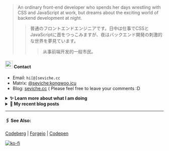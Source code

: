 
> An ordinary front-end developer who spends her days wrestling with CSS and JavaScript at work, but dreams about the exciting world of backend development at night.
>> 	普通のフロントエンドエンジニアです。日中は仕事でCSSとJavaScriptに首をつっこみますが、夜はバックエンド開発の刺激的な世界を夢見ています。
>>>	从事前端开发的一般市民。

####  <img src="https://cdn.discordapp.com/emojis/491270848032800768.png?size=128" style="width:24px;"> Contact  

- Email: `hi[@]seviche.cc`
- Matrix: [@seviche:kongwoo.icu](https://matrix.to/#/@seviche:kongwoo.icu)
- Blog: [seviche.cc](https://seviche.cc) 
  ( Please feel free to leave your comments :D 


<details>
  <summary><b> ✨ Learn more about what I am doing</b>
  </summary>


  
#### 👷 What I'm currently working on

- [Sevichecc/raycast-mastodon-extension](https://github.com/Sevichecc/raycast-mastodon-extension) - Raycast Extension for Mastodon (1 day ago)
- [evroon/bracket](https://github.com/evroon/bracket) - Selfhosted tournament system with web interface (2 weeks ago)
- [Sevichecc/miniflux-injector](https://github.com/Sevichecc/miniflux-injector) - Injects Miniflux search results into search engine pages such as  Google, DuckDuckGo, SearXNG and Brave Search. (2 weeks ago)
- [Sevichecc/Urara-Blog](https://github.com/Sevichecc/Urara-Blog) - Repo for my blog (3 weeks ago)
- [Sevichecc/Seigwai](https://github.com/Sevichecc/Seigwai) -  (1 month ago)
  <br>
#### 🌱 My latest projects

- [Sevichecc/unfold](https://github.com/Sevichecc/unfold) - 
- [Sevichecc/devSite](https://github.com/Sevichecc/devSite) - 
- [Sevichecc/raycast-anki-extension](https://github.com/Sevichecc/raycast-anki-extension) - 
- [Sevichecc/Lisp-interpreter-in-TS](https://github.com/Sevichecc/Lisp-interpreter-in-TS) - 
- [Sevichecc/miniflux-injector](https://github.com/Sevichecc/miniflux-injector) - Injects Miniflux search results into search engine pages such as  Google, DuckDuckGo, SearXNG and Brave Search.
  

#### 🔨 My recent Pull Requests


- [Update zh-CN&#39;s translation #529](https://github.com/evroon/bracket/pull/532) on [evroon/bracket](https://github.com/evroon/bracket) (2 weeks ago)
- [Fix typo](https://github.com/primefaces/primevue/pull/5029) on [primefaces/primevue](https://github.com/primefaces/primevue) (2 months ago)
- [Update mastodon extension](https://github.com/raycast/extensions/pull/9936) on [raycast/extensions](https://github.com/raycast/extensions) (2 months ago)
- [Add i18n support and  translation for zh-CN](https://github.com/evroon/bracket/pull/394) on [evroon/bracket](https://github.com/evroon/bracket) (2 months ago)
- [feat: ✨ add chip and tag](https://github.com/importantimport/shiraha/pull/22) on [importantimport/shiraha](https://github.com/importantimport/shiraha) (5 months ago)


#### 🔭 Latest releases I've contributed to


- [tabler/tabler-icons](https://github.com/tabler/tabler-icons) ([v3.1.0](https://github.com/tabler/tabler-icons/releases/tag/v3.1.0), 1 day ago) - A set of over 5200 free MIT-licensed high-quality SVG icons for you to use in your web projects.
- [simple-icons/simple-icons](https://github.com/simple-icons/simple-icons) ([11.8.0](https://github.com/simple-icons/simple-icons/releases/tag/11.8.0), 5 days ago) - SVG icons for popular brands
- [nuxt/ui](https://github.com/nuxt/ui) ([v2.14.2](https://github.com/nuxt/ui/releases/tag/v2.14.2), 1 week ago) - A UI Library for Modern Web Apps, powered by Vue &amp; Tailwind CSS.
- [evroon/bracket](https://github.com/evroon/bracket) ([v1.4.6](https://github.com/evroon/bracket/releases/tag/v1.4.6), 2 weeks ago) - Selfhosted tournament system with web interface
- [primefaces/primevue](https://github.com/primefaces/primevue) ([3.49.1](https://github.com/primefaces/primevue/releases/tag/3.49.1), 2 weeks ago) - Next Generation Vue UI Component Library
  
#### 📓 Gists I wrote
  

- [nord light theme for Rime](https://gist.github.com/ae49279fbc12b633697e05fd832559e9) (11 months ago)
- [](https://gist.github.com/8bb1c560d5ac7bf3d73176a6e059e7fb) (1 year ago)
- [rss&#43; &amp; miniflux](https://gist.github.com/f5608c4ad52e71d98f6fcf74110369df) (2 years ago)
- [fork from https://github.com/ronilaukkarinen/miniflux-theme-midnight/blob/master/style.css](https://gist.github.com/dd534c114a23bb410baeab3287f134e8) (2 years ago)
- [](https://gist.github.com/6fe4eeed295c832111fd7fbedc58cc05) (2 years ago)
</details>


<details>
  <summary><b> 📜 My recent blog posts</b></summary>
  <br/>


- [我在看什么 · 2023年9月~2024年2月](https://seviche.cc/2024-02-23-reading) (3 weeks ago)
- [直率](https://seviche.cc/2024-01-22-not-funny) (1 month ago)
- [2023 - 命题作文](https://seviche.cc/2024-01-20-2023) (1 month ago)
- [远程工作相关链接](https://seviche.cc/2023-10-02-remote-work) (5 months ago)
- [Akkoma / Pleroma 的媒体相关配置](https://seviche.cc/2023-09-10-akkoma-media) (6 months ago)
</details>


---

####  🖇️ See Also:
[Codeberg](https://codeberg.org/Sevichecc) | [Forgejo](https://git.kongwoo.icu/seviche) | [Codepen](https://codepen.io/sevichee)

[![ko-fi](https://ko-fi.com/img/githubbutton_sm.svg)](https://ko-fi.com/R6R8LXC9O)
